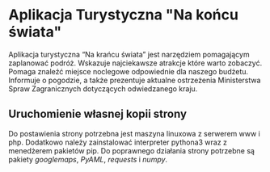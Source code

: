 # Aplikacja Turystyczna "Na końcu świata"

Aplikacja turystyczna “Na krańcu świata” jest narzędziem pomagającym zaplanować podróż. Wskazuje najciekawsze atrakcje które warto zobaczyć. Pomaga znaleźć miejsce noclegowe odpowiednie dla naszego budżetu. Informuje o pogodzie, a także prezentuje aktualne ostrzeżenia Ministerstwa Spraw Zagranicznych dotyczących odwiedzanego kraju. 

## Uruchomienie własnej kopii strony

Do postawienia strony potrzebna jest maszyna linuxowa z serwerem www i php. Dodatkowo należy zainstalować interpreter pythona3 wraz z menedżerem pakietów pip. Do poprawnego działania strony potrzebne są pakiety *googlemaps*, *PyAML*, *requests* i *numpy*.

